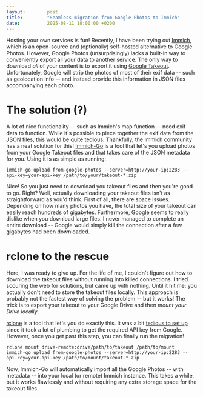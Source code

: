```yaml
---
layout:        post
title:         "Seamless migration from Google Photos to Immich"
date:          2025-08-11 18:00:00 +0200
---
```


Hosting your own services is fun! Recently, I have been trying out [Immich](https://immich.app/), which is an open-source and (optionally) self-hosted alternative to Google Photos. However, Google Photos (unsurprisingly) lacks a built-in way to conveniently export all your data to another service. The only way to download _all_ of your content is to export it using [Google Takeout](https://takeout.google.com/). Unfortunately, Google will strip the photos of most of their exif data -- such as geolocation info -- and instead provide this information in JSON files accompanying each photo.

# The solution (?)
A lot of nice functionality -- such as Immich's map function -- need exif data to function. While it's possible to piece together the exif data from the JSON files, this would be quite tedious. Thankfully, the Immich community has a neat solution for this! [Immich-Go](https://github.com/simulot/immich-go) is a tool that let's you upload photos from your Google Takeout files and that takes care of the JSON metadata for you. Using it is as simple as running:
```
immich-go upload from-google-photos --server=http://your-ip:2283 --api-key=your-api-key /path/to/your/takeout-*.zip
```

Nice! So you just need to download you takeout files and then you're good to go. Right? Well, actually downloading your takeout files isn't as straightforward as you'd think. First of all, there are space issues. Depending on how many photos you have, the total size of your takeout can easily reach hundreds of gigabytes. Furthermore, Google seems to really dislike when you download large files. I never managed to complete an entire download -- Google would simply kill the connection after a few gigabytes had been downloaded.

# rclone to the rescue
Here, I was ready to give up. For the life of me, I couldn't figure out how to download the takeout files without running into killed connections. I tried scouring the web for solutions, but came up with nothing. Until it hit me: you actually don't need to store the takeout files locally. This approach is probably not the fastest way of solving the problem -- but it works! The trick is to export your takeout to your Google Drive and then _mount your Drive locally_.

[rclone](https://rclone.org/) is a tool that let's you do exactly this. It was a bit [tedious to set up](https://rclone.org/drive/) since it took a lot of plumbing to get the required API key from Google. However, once you get past this step, you can finally run the migration!

```
rclone mount drive-remote:drive/path/to/takeout /path/to/mount
immich-go upload from-google-photos --server=http://your-ip:2283 --api-key=your-api-key /path/to/mount/takeout-*.zip
```

Now, Immich-Go will automatically import all the Google Photos -- with metadata -- into your local (or remote) Immich instance. This takes a while, but it works flawlessly and without requiring any extra storage space for the takeout files.